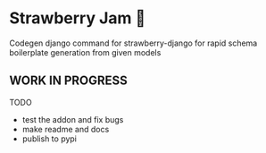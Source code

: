 # Strawberry Jam 🍓

Codegen django command for strawberry-django for rapid schema boilerplate generation from given models

## WORK IN PROGRESS

TODO

- test the addon and fix bugs
- make readme and docs
- publish to pypi
